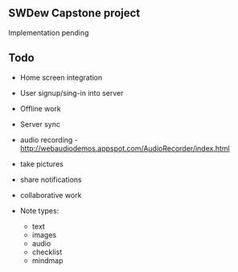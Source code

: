 ## SWDew Capstone project

Implementation pending

## Todo

* Home screen integration
* User signup/sing-in into server
* Offline work
* Server sync
* audio recording - http://webaudiodemos.appspot.com/AudioRecorder/index.html
* take pictures
* share notifications
* collaborative work

* Note types:
	* text
	* images
	* audio
	* checklist
	* mindmap
